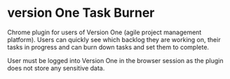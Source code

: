 version One Task Burner
=======================

Chrome plugin for users of Version One (agile project management platform). Users can quickly see which backlog they are working on, their tasks in progress and can burn down tasks and set them to complete. 

User must be logged into Version One in the browser session as the plugin does not store any sensitive data. 

